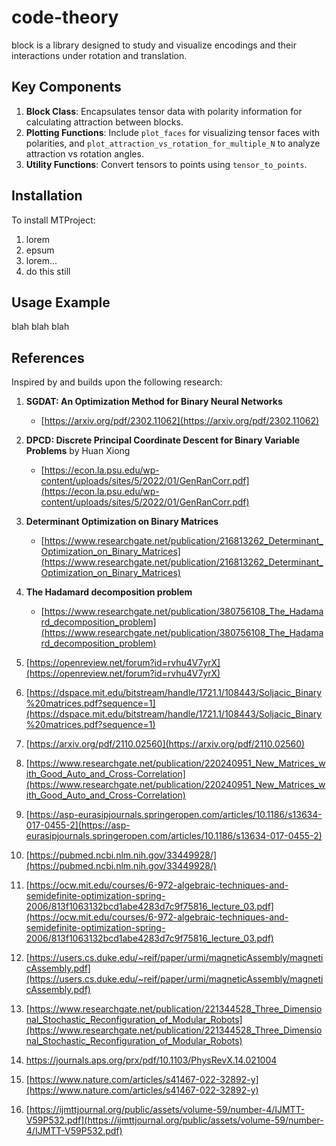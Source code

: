 # code-theory

block is a library designed to study and visualize encodings and their interactions under rotation and translation.

## Key Components

1. **Block Class**: Encapsulates tensor data with polarity information for calculating attraction between blocks.
2. **Plotting Functions**: Include `plot_faces` for visualizing tensor faces with polarities, and `plot_attraction_vs_rotation_for_multiple_N` to analyze attraction vs rotation angles.
3. **Utility Functions**: Convert tensors to points using `tensor_to_points`.

## Installation

To install MTProject:
1. lorem
2. epsum
3. lorem...
4. do this still

## Usage Example
blah blah blah


## References

Inspired by and builds upon the following research:

1.  **SGDAT: An Optimization Method for Binary Neural Networks**
    *   [https://arxiv.org/pdf/2302.11062](https://arxiv.org/pdf/2302.11062)

2.  **DPCD: Discrete Principal Coordinate Descent for Binary Variable Problems** by Huan Xiong
    *   [https://econ.la.psu.edu/wp-content/uploads/sites/5/2022/01/GenRanCorr.pdf](https://econ.la.psu.edu/wp-content/uploads/sites/5/2022/01/GenRanCorr.pdf)

3.  **Determinant Optimization on Binary Matrices**
    *   [https://www.researchgate.net/publication/216813262_Determinant_Optimization_on_Binary_Matrices](https://www.researchgate.net/publication/216813262_Determinant_Optimization_on_Binary_Matrices)

4.  **The Hadamard decomposition problem**
    *   [https://www.researchgate.net/publication/380756108_The_Hadamard_decomposition_problem](https://www.researchgate.net/publication/380756108_The_Hadamard_decomposition_problem)

5.  [https://openreview.net/forum?id=rvhu4V7yrX](https://openreview.net/forum?id=rvhu4V7yrX)

6.  [https://dspace.mit.edu/bitstream/handle/1721.1/108443/Soljacic_Binary%20matrices.pdf?sequence=1](https://dspace.mit.edu/bitstream/handle/1721.1/108443/Soljacic_Binary%20matrices.pdf?sequence=1)

7.  [https://arxiv.org/pdf/2110.02560](https://arxiv.org/pdf/2110.02560)

8.  [https://www.researchgate.net/publication/220240951_New_Matrices_with_Good_Auto_and_Cross-Correlation](https://www.researchgate.net/publication/220240951_New_Matrices_with_Good_Auto_and_Cross-Correlation)

9.  [https://asp-eurasipjournals.springeropen.com/articles/10.1186/s13634-017-0455-2](https://asp-eurasipjournals.springeropen.com/articles/10.1186/s13634-017-0455-2)

10. [https://pubmed.ncbi.nlm.nih.gov/33449928/](https://pubmed.ncbi.nlm.nih.gov/33449928/)

11. [https://ocw.mit.edu/courses/6-972-algebraic-techniques-and-semidefinite-optimization-spring-2006/813f1063132bcd1abe4283d7c9f75816_lecture_03.pdf](https://ocw.mit.edu/courses/6-972-algebraic-techniques-and-semidefinite-optimization-spring-2006/813f1063132bcd1abe4283d7c9f75816_lecture_03.pdf)

12. [https://users.cs.duke.edu/~reif/paper/urmi/magneticAssembly/magneticAssembly.pdf](https://users.cs.duke.edu/~reif/paper/urmi/magneticAssembly/magneticAssembly.pdf)

13. [https://www.researchgate.net/publication/221344528_Three_Dimensional_Stochastic_Reconfiguration_of_Modular_Robots](https://www.researchgate.net/publication/221344528_Three_Dimensional_Stochastic_Reconfiguration_of_Modular_Robots)
14. https://journals.aps.org/prx/pdf/10.1103/PhysRevX.14.021004

15. [https://www.nature.com/articles/s41467-022-32892-y](https://www.nature.com/articles/s41467-022-32892-y)

16. [https://ijmttjournal.org/public/assets/volume-59/number-4/IJMTT-V59P532.pdf](https://ijmttjournal.org/public/assets/volume-59/number-4/IJMTT-V59P532.pdf)


